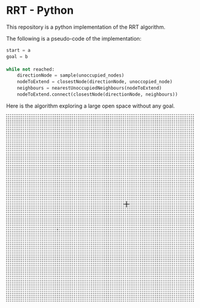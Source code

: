 # RRT - Python

This repository is a python implementation of the RRT algorithm.

The following is a pseudo-code of the implementation:

```python
start = a
goal = b

while not reached:   
    directionNode = sample(unoccupied_nodes)
    nodeToExtend = closestNode(directionNode, unoccopied_node)
    neighbours = nearestUnoccupiedNeighbours(nodeToExtend)
    nodeToExtend.connect(closestNode(directionNode, neighbours))
```

Here is the algorithm exploring a large open space without any goal.

![](exploration.gif)
